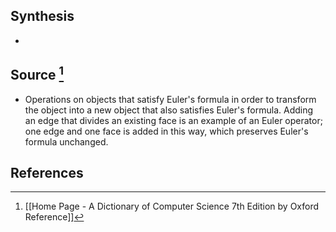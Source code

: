 ## Synthesis
- 
## Source [^1]
- Operations on objects that satisfy Euler's formula in order to transform the object into a new object that also satisfies Euler's formula. Adding an edge that divides an existing face is an example of an Euler operator; one edge and one face is added in this way, which preserves Euler's formula unchanged.
## References

[^1]: [[Home Page - A Dictionary of Computer Science 7th Edition by Oxford Reference]]